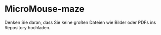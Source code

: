 # MicroMouse-maze

Denken Sie daran, dass Sie keine großen Dateien wie Bilder oder PDFs ins Repository hochladen.
